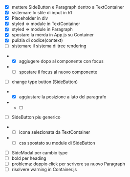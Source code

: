 - [x] mettere SideButton e Paragraph dentro a TextContainer
- [x] sistemare lo stile di input in h1
- [x] Placeholder in div
- [x] styled => module in TextContainer
- [x] styled => module in Paragraph
- [x] spostare la merda in App.js su Container
- [x] pulizia di codice(context)
- [ ] sistemare il sistema di tree rendering
- - [x] aggiugere dopo al componente con focus
- - [ ] spostare il focus al nuovo componente
- [ ] change type button (SideButton)
- - [x] aggiustare la posizione a lato del paragrafo
- - [ ]
- [ ] SideButton piu generico
- - [ ] icona selezionata da TextContainer
- - [ ] css spostato su module di SideButton
- [ ] SideModal per cambio type
- [ ] bold per heading
- [ ] problema: doppio click per scrivere su nuovo Paragraph
- [ ] risolvere warning in Container.js
